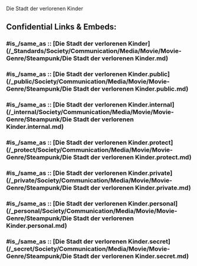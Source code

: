 

Die Stadt der verlorenen Kinder 


## Confidential Links & Embeds: 

### #is_/same_as :: [Die Stadt der verlorenen Kinder](/_Standards/Society/Communication/Media/Movie/Movie-Genre/Steampunk/Die Stadt der verlorenen Kinder.md) 

### #is_/same_as :: [Die Stadt der verlorenen Kinder.public](/_public/Society/Communication/Media/Movie/Movie-Genre/Steampunk/Die Stadt der verlorenen Kinder.public.md) 

### #is_/same_as :: [Die Stadt der verlorenen Kinder.internal](/_internal/Society/Communication/Media/Movie/Movie-Genre/Steampunk/Die Stadt der verlorenen Kinder.internal.md) 

### #is_/same_as :: [Die Stadt der verlorenen Kinder.protect](/_protect/Society/Communication/Media/Movie/Movie-Genre/Steampunk/Die Stadt der verlorenen Kinder.protect.md) 

### #is_/same_as :: [Die Stadt der verlorenen Kinder.private](/_private/Society/Communication/Media/Movie/Movie-Genre/Steampunk/Die Stadt der verlorenen Kinder.private.md) 

### #is_/same_as :: [Die Stadt der verlorenen Kinder.personal](/_personal/Society/Communication/Media/Movie/Movie-Genre/Steampunk/Die Stadt der verlorenen Kinder.personal.md) 

### #is_/same_as :: [Die Stadt der verlorenen Kinder.secret](/_secret/Society/Communication/Media/Movie/Movie-Genre/Steampunk/Die Stadt der verlorenen Kinder.secret.md)

